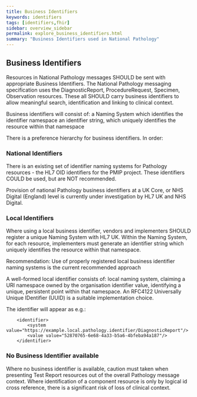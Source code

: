 ```yaml
---
title: Business Identifiers
keywords: identifiers
tags: [identifiers,fhir]
sidebar: overview_sidebar
permalink: explore_business_identifiers.html
summary: "Business Identifiers used in National Pathology"
---
```




## Business Identifiers ##

Resources in National Pathology messages SHOULD be sent with appropriate Business Identifiers.
The National Pathology messaging specification uses the DiagnosticReport, ProcedureRequest, Specimen, Observation resources. These all SHOULD carry business identifiers to allow meaningful search, identification and linking to clinical context.

Business identifiers will consist of:
a Naming System which identifies the identifier namespace
an identifier string, which uniquely identifies the resource within that namespace

There is a preference hierarchy for business identifiers. In order:

### National Identifiers ###

There is an existing set of identifier naming systems for Pathology resources - the HL7 OID identifiers for the PMIP project. These identifiers COULD be used, but are NOT recommended.

Provision of national Pathology business identifiers at a UK Core, or NHS Digital (England) level is currently under investigation by HL7 UK and NHS Digital.


### Local Identifiers ###

Where using a local business identifier, vendors and implementers SHOULD register a unique Naming System with HL7 UK.
Within the Naming System, for each resource, implementers must generate an identifier string which uniquely identifies the resource within that namespace.
    
Recommendation: Use of properly registered local business identifier naming systems is the current recommended approach

A well-formed local identifier consists of:
	local naming system, claiming a URI namespace owned by the organisation
	identifier value, identifying a unique, persistent point within that namespace. An RFC4122 Universally Unique IDentifier (UUID) is a suitable implementation choice.

The identifier will appear as e.g.:
```
	<identifier>
		<system value="https://example.local.pathology.identifier/DiagnosticReport"/>
		<value value="52870765-6e68-4a33-b5a6-4bfeba94a187"/>
	</identifier>
```

### No Business Identifier available ###

Where no business identifier is available, caution must taken when presenting Test Report resources out of the overall Pathology message context. Where identification of a component resource is only by logical id cross reference, there is a significant risk of loss of clinical context.
